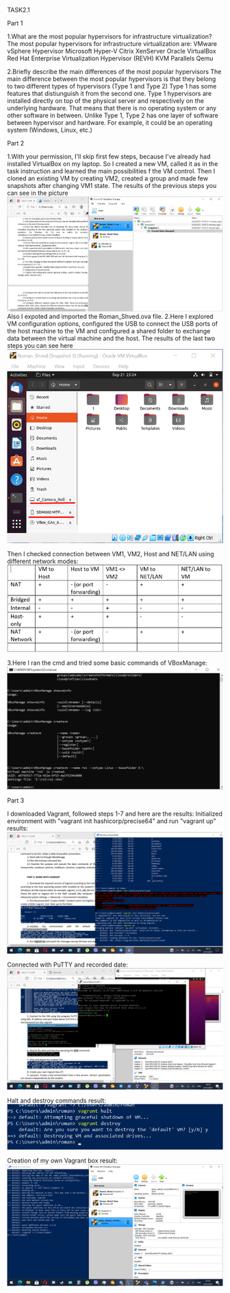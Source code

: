 TASK2.1

Part 1

1.What are the most popular hypervisors for infrastructure virtualization?
The most popular hypervisors for infrastructure virtualization are:
VMware vSphere Hypervisor
Microsoft Hyper-V
Citrix XenServer
Oracle VirtualBox
Red Hat Enterprise Virtualization Hypervisor (REVH)
KVM
Parallels
Qemu

2.Briefly describe the main differences of the most popular hypervisors
The main difference between the most popular hypervisors is that they belong to two different types of hypervisors (Type 1 and Type 2)
Type 1 has some features that distiunguish it from the second one. Type 1 hypervisors are installed directly on top of the physical server and respectively on the underlying hardware. That means that there is no operating system or any other software in between.
Unlike Type 1, Type 2 has one layer of software between hypervisor and hardware. For example, it could be an operating system (Windows, Linux, etc.)

Part 2

1.With your permission, I'll skip first few steps, because I've already had installed VirtualBox on my laptop.
So I created a new VM, called it as in the task instruction and learned the main possibilities f the VM control. Then I cloned an existing VM by creating VM2, created a group and made few snapshots after changing VM1 state. The results of the previous steps you can see in the picture <img src="screenshots/Screenshot_8.png">
Also I expoted and imported the Roman_Shved.ova file.
2.Here I explored VM configuration options, configured the USB to connect the USB ports of the host machine to the VM and configured a shared folder to exchange data between the virtual machine and the host. The results of the last two steps you can see here <img src="screenshots/Screenshot_12.png">

Then I checked connection between VM1, VM2, Host and NET/LAN using different network modes: <img src="screenshots/Screenshot_14.png">

3.Here I ran the cmd and tried some basic commands of VBoxManage: <img src="screenshots/Screenshot_15.png">

Part 3

I downloaded Vagrant, followed steps 1-7 and here are the results:
Initialized environment with "vagrant init hashicorp/precise64" and run "vagrant up" results: <img src="screenshots/Screenshot_19.png">

Connected with PuTTY and recorded date: <img src="screenshots/Screenshot_22.png">

Halt and destroy commands result: <img src="screenshots/Screenshot_13.png">

Creation of my own Vagrant box result: <img src="screenshots/Screenshot_16.png">


